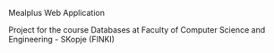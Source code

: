 Mealplus Web Application

Project for the course Databases at Faculty of Computer Science and Engineering - SKopje (FINKI)
